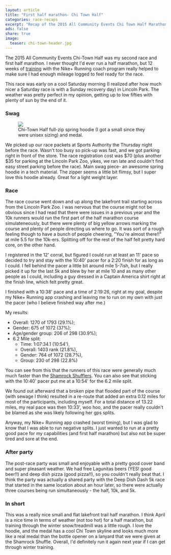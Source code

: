 ```yaml
---
layout: article
title: "First half marathon- Chi Town Half"
categories: race-recaps
excerpt: "Recap of the 2015 All Community Events Chi Town Half Marathon and 10k."
ads: false
share: true
image:
  teaser: chi-town-header.jpg
---
```


The 2015 All Community Events Chi-Town Half was my second race and first half marathon. 
I never thought I'd ever run a half marathon, but 12 weeks of [training]({{site.url}}/training/first-half-training/) with the Nike+ Running
coach program really helped to make sure I had enough mileage logged to feel ready 
for the race.  

This race was early on a cool Saturday morning (I realized after how much nicer a Saturday
race is with a Sunday recovery day) in Lincoln Park.  The weather was pretty perfect in
my opinion, getting up to low fifties with plenty of sun by the end of it.

### Swag

<figure class="half">
        <img src="{{ site.url }}/images/chihalf-gear.jpg">
        <figcaption>Chi-Town Half full-zip spring hoodie (I got a small since they were unisex sizing) and medal.</figcaption>
</figure>

We picked up our race packets at Sports Authority the Thursday night before the
race.  Wasn't too busy so pick-up was fast, and we got parking right in front of the store.
The race registration cost 
was $70 (plus another $35 for parking at the Lincoln Park Zoo, yikes, we ran late
and couldn't find easy street parking before the race).
Main swag piece- an awesome spring hoodie in a tech material.  The zipper seems a little
bit flimsy, but I super love this hoodie already.  Great for a light weight layer.


### Race
The race course went down and up along the lakefront trail starting across from the Lincoln Park
Zoo.  I was nervous that the course might not be obvious since I had read that there 
were issues in a previous year and the 10k runners would run the first part of the
half marathon course simulateneously, but there were plenty of big yellow arrows
marking the course and plenty of people directing us where to go.
It was sort of a rough feeling though to have a bunch of people cheering, "You're almost
there!!" at mile 5.5 for the 10k-ers.  Splitting off for the rest of the half felt pretty
hard core, on the other hand.

I registered in the 12' corral, but figured I could run at least an 11' pace so decided
to try and stay with the 10:40' pacer for a 2:20 finish for as long as I could.
I fell behind the pacer a little bit around mile 5-7ish, but I really picked it up for
the last 5k and blew by her at mile 10 and as many other people as I could, 
including a guy dressed in a Captain America shirt right at the finish line, 
which felt pretty great.

I finished with a 10:38' pace and a time of 2:19:26, 
right at my goal, despite my Nike+ Running app crashing and leaving me to run on my own
with just the pacer (who I believe finished way after me.)

My results: 

* Overall: 1270 of 1793 (29.1%); 
* Gender: 675 of 1072 (37%); 
* Age/gender group: 206 of 298 (30.9%); 
* 6.2 Mile split: 
	* Time: 1:07:34.1 (10:54'), 
	* Overall: 1403 rank (21.8%), 
	* Gender: 764 of 1072 (28.7%), 
	* Group: 230 of 298 (22.8%)

You can see from this that the runners of this race were generally much much faster
than the [Shamrock Shufflers]({{site.url}}/race-recaps/first-race-shamrock-shuffle/).
You can also see that sticking with the 10:40' pacer put me at a 10:54' for the 6.2 mile
split.

We found out afterward that a broken pipe that flooded part of the course (with sewage
I think) resulted in a re-route that added an extra 0.12 miles for most of the participants,
including myself.  For a total distance of 13.22 miles, my real pace was then 10:33', woo
hoo, and the pacer really couldn't be blamed as she was likely following her gps splits.
 
Anyway, my Nike+ Running app crashed (worst timing), but I was glad to know that I was
able to run negative splits.  I just wanted to run at a pretty good pace for my 
capabilities (and first half marathon) but also not be super tired and sore at the end.

### After party
The post-race party was small and enjoyable with a pretty good cover band
and super pleasant weather.
We had free Lagunitas beers (YES! good beer!!) and deep dish pizza (good pizza!!),
so you couldn't really beat that.
I think the party was actually a shared party with the Deep Dish Dash 5k
race that started in the same location about an hour later, so there were actually
three courses being run simultaneously - the half, 10k, and 5k.  


### In short
This was a really nice small and flat lakefront trail half marathon.  I think April is a nice
time in terms of weather (not too hot) for a half marathon, but training through the
winter snow/treadmill was a little rough.  I love the hoodie, and the medal has a cool
Chi Town skyline and looks much more like a real medal than the bottle opener on a 
lanyard that we were given at the Shamrock Shuffle.  Overall, I'd definitely run it
again next year if I can get through winter training.

